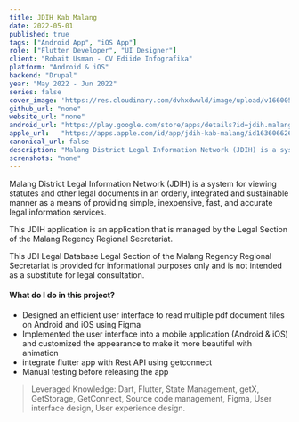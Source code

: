 ```yaml
---
title: JDIH Kab Malang
date: 2022-05-01
published: true
tags: ["Android App", "iOS App"]
role: ["Flutter Developer", "UI Designer"]
client: "Robait Usman - CV Ediide Infografika"
platform: "Android & iOS" 
backend: "Drupal"
year: "May 2022 - Jun 2022"
series: false
cover_image: 'https://res.cloudinary.com/dvhxdwwld/image/upload/v1660052522/cover-jdih_x0sqnz.png'
github_url: "none"
website_url: "none"
android_url: "https://play.google.com/store/apps/details?id=jdih.malangkab.go.id"
apple_url:   "https://apps.apple.com/id/app/jdih-kab-malang/id1636066268?l=id"
canonical_url: false
description: "Malang District Legal Information Network (JDIH) is a system for viewing statutes and other legal documents in an orderly."
screnshots: "none"
---
```


Malang District Legal Information Network (JDIH) is a system for viewing statutes and other legal documents in an orderly, integrated and sustainable manner as a means of providing simple, inexpensive, fast, and accurate legal information services. 

This JDIH application is an application that is managed by the Legal Section of the Malang Regency Regional Secretariat.

This JDI Legal Database Legal Section of the Malang Regency Regional Secretariat is provided for informational purposes only and is not intended as a substitute for legal consultation.


#### What do I do in this project?
- Designed an efficient user interface to read multiple pdf document files on Android and iOS using Figma
- Implemented the user interface into a mobile application (Android & iOS) and customized the appearance to make it more beautiful with animation
- integrate flutter app with Rest API using getconnect
- Manual testing before releasing the app

> Leveraged Knowledge: Dart, Flutter, State Management, getX, GetStorage, GetConnect, Source code management, Figma, User interface design, User experience design.
